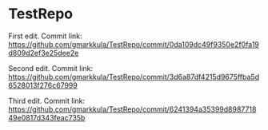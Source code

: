 # TestRepo
 
 First edit. Commit link: https://github.com/gmarkkula/TestRepo/commit/0da109dc49f9350e2f0fa19d809d2ef3e25dee2e

Second edit. Commit link: https://github.com/gmarkkula/TestRepo/commit/3d6a87df4215d9675ffba5d6528013f276c67999

Third edit. Commit link: https://github.com/gmarkkula/TestRepo/commit/6241394a35399d898771849e0817d343feac735b